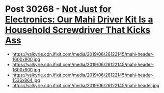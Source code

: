 # Post 30268 - [Not Just for Electronics: Our Mahi Driver Kit Is a Household Screwdriver That Kicks Ass](https://www.ifixit.com/News/30268/not-just-for-electronics-our-mahi-driver-kit-is-a-household-screwdriver-that-kicks-ass)

- https://valkyrie.cdn.ifixit.com/media/2019/06/26122145/mahi-header-1600x900.jpg
- https://valkyrie.cdn.ifixit.com/media/2019/06/26122145/mahi-header-1600x900.jpg
- https://valkyrie.cdn.ifixit.com/media/2019/06/26122145/mahi-header-1536x864.jpg
- https://valkyrie.cdn.ifixit.com/media/2019/06/26122145/mahi-header.jpg
